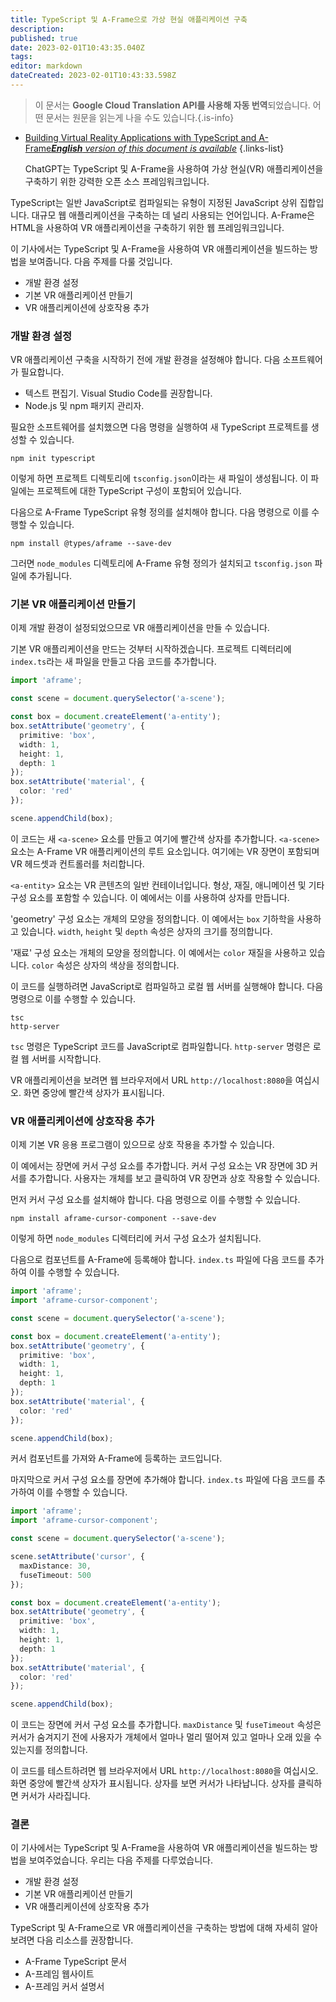 ```yaml
---
title: TypeScript 및 A-Frame으로 가상 현실 애플리케이션 구축
description: 
published: true
date: 2023-02-01T10:43:35.040Z
tags: 
editor: markdown
dateCreated: 2023-02-01T10:43:33.598Z
---
```


> 이 문서는 **Google Cloud Translation API를 사용해 자동 번역**되었습니다.
어떤 문서는 원문을 읽는게 나을 수도 있습니다.{.is-info}

- [Building Virtual Reality Applications with TypeScript and A-Frame***English** version of this document is available*](/en/Knowledge-base/TypeScript/building-virtual-reality-applications-with-typescript-and-a-frame)
{.links-list}


  ChatGPT는 TypeScript 및 A-Frame을 사용하여 가상 현실(VR) 애플리케이션을 구축하기 위한 강력한 오픈 소스 프레임워크입니다.

TypeScript는 일반 JavaScript로 컴파일되는 유형이 지정된 JavaScript 상위 집합입니다. 대규모 웹 애플리케이션을 구축하는 데 널리 사용되는 언어입니다. A-Frame은 HTML을 사용하여 VR 애플리케이션을 구축하기 위한 웹 프레임워크입니다.

이 기사에서는 TypeScript 및 A-Frame을 사용하여 VR 애플리케이션을 빌드하는 방법을 보여줍니다. 다음 주제를 다룰 것입니다.

* 개발 환경 설정
* 기본 VR 애플리케이션 만들기
* VR 애플리케이션에 상호작용 추가

### 개발 환경 설정

VR 애플리케이션 구축을 시작하기 전에 개발 환경을 설정해야 합니다. 다음 소프트웨어가 필요합니다.

* 텍스트 편집기. Visual Studio Code를 권장합니다.
* Node.js 및 npm 패키지 관리자.

필요한 소프트웨어를 설치했으면 다음 명령을 실행하여 새 TypeScript 프로젝트를 생성할 수 있습니다.

```
npm init typescript
```

이렇게 하면 프로젝트 디렉토리에 `tsconfig.json`이라는 새 파일이 생성됩니다. 이 파일에는 프로젝트에 대한 TypeScript 구성이 포함되어 있습니다.

다음으로 A-Frame TypeScript 유형 정의를 설치해야 합니다. 다음 명령으로 이를 수행할 수 있습니다.

```
npm install @types/aframe --save-dev
```

그러면 `node_modules` 디렉토리에 A-Frame 유형 정의가 설치되고 `tsconfig.json` 파일에 추가됩니다.

### 기본 VR 애플리케이션 만들기

이제 개발 환경이 설정되었으므로 VR 애플리케이션을 만들 수 있습니다.

기본 VR 애플리케이션을 만드는 것부터 시작하겠습니다. 프로젝트 디렉터리에 `index.ts`라는 새 파일을 만들고 다음 코드를 추가합니다.

```typescript
import 'aframe';

const scene = document.querySelector('a-scene');

const box = document.createElement('a-entity');
box.setAttribute('geometry', {
  primitive: 'box',
  width: 1,
  height: 1,
  depth: 1
});
box.setAttribute('material', {
  color: 'red'
});

scene.appendChild(box);
```

이 코드는 새 `<a-scene>` 요소를 만들고 여기에 빨간색 상자를 추가합니다. `<a-scene>` 요소는 A-Frame VR 애플리케이션의 루트 요소입니다. 여기에는 VR 장면이 포함되며 VR 헤드셋과 컨트롤러를 처리합니다.

`<a-entity>` 요소는 VR 콘텐츠의 일반 컨테이너입니다. 형상, 재질, 애니메이션 및 기타 구성 요소를 포함할 수 있습니다. 이 예에서는 이를 사용하여 상자를 만듭니다.

'geometry' 구성 요소는 개체의 모양을 정의합니다. 이 예에서는 `box` 기하학을 사용하고 있습니다. `width`, `height` 및 `depth` 속성은 상자의 크기를 정의합니다.

'재료' 구성 요소는 개체의 모양을 정의합니다. 이 예에서는 `color` 재질을 사용하고 있습니다. `color` 속성은 상자의 색상을 정의합니다.

이 코드를 실행하려면 JavaScript로 컴파일하고 로컬 웹 서버를 실행해야 합니다. 다음 명령으로 이를 수행할 수 있습니다.

```
tsc
http-server
```

`tsc` 명령은 TypeScript 코드를 JavaScript로 컴파일합니다. `http-server` 명령은 로컬 웹 서버를 시작합니다.

VR 애플리케이션을 보려면 웹 브라우저에서 URL `http://localhost:8080`을 여십시오. 화면 중앙에 빨간색 상자가 표시됩니다.

### VR 애플리케이션에 상호작용 추가

이제 기본 VR 응용 프로그램이 있으므로 상호 작용을 추가할 수 있습니다.

이 예에서는 장면에 커서 구성 요소를 추가합니다. 커서 구성 요소는 VR 장면에 3D 커서를 추가합니다. 사용자는 개체를 보고 클릭하여 VR 장면과 상호 작용할 수 있습니다.

먼저 커서 구성 요소를 설치해야 합니다. 다음 명령으로 이를 수행할 수 있습니다.

```
npm install aframe-cursor-component --save-dev
```

이렇게 하면 `node_modules` 디렉터리에 커서 구성 요소가 설치됩니다.

다음으로 컴포넌트를 A-Frame에 등록해야 합니다. `index.ts` 파일에 다음 코드를 추가하여 이를 수행할 수 있습니다.

```typescript
import 'aframe';
import 'aframe-cursor-component';

const scene = document.querySelector('a-scene');

const box = document.createElement('a-entity');
box.setAttribute('geometry', {
  primitive: 'box',
  width: 1,
  height: 1,
  depth: 1
});
box.setAttribute('material', {
  color: 'red'
});

scene.appendChild(box);
```

커서 컴포넌트를 가져와 A-Frame에 등록하는 코드입니다.

마지막으로 커서 구성 요소를 장면에 추가해야 합니다. `index.ts` 파일에 다음 코드를 추가하여 이를 수행할 수 있습니다.

```typescript
import 'aframe';
import 'aframe-cursor-component';

const scene = document.querySelector('a-scene');

scene.setAttribute('cursor', {
  maxDistance: 30,
  fuseTimeout: 500
});

const box = document.createElement('a-entity');
box.setAttribute('geometry', {
  primitive: 'box',
  width: 1,
  height: 1,
  depth: 1
});
box.setAttribute('material', {
  color: 'red'
});

scene.appendChild(box);
```

이 코드는 장면에 커서 구성 요소를 추가합니다. `maxDistance` 및 `fuseTimeout` 속성은 커서가 숨겨지기 전에 사용자가 개체에서 얼마나 멀리 떨어져 있고 얼마나 오래 있을 수 있는지를 정의합니다.

이 코드를 테스트하려면 웹 브라우저에서 URL `http://localhost:8080`을 여십시오. 화면 중앙에 빨간색 상자가 표시됩니다. 상자를 보면 커서가 나타납니다. 상자를 클릭하면 커서가 사라집니다.

### 결론

이 기사에서는 TypeScript 및 A-Frame을 사용하여 VR 애플리케이션을 빌드하는 방법을 보여주었습니다. 우리는 다음 주제를 다루었습니다.

* 개발 환경 설정
* 기본 VR 애플리케이션 만들기
* VR 애플리케이션에 상호작용 추가

TypeScript 및 A-Frame으로 VR 애플리케이션을 구축하는 방법에 대해 자세히 알아보려면 다음 리소스를 권장합니다.

* A-Frame TypeScript 문서
* A-프레임 웹사이트
* A-프레임 커서 설명서